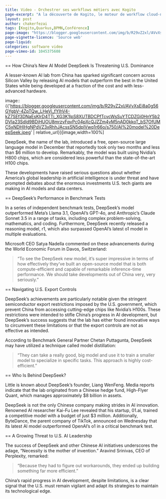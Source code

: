 ```yaml
---
title: Video - Orchestrer ses workflows métiers avec Kogito
page-excerpt: "A la découverte de Kogito, le moteur de workflow cloud-native de Red Hat, et de son intégration avec Quarkus."
layout: post
author: chakerfezai
tags: [Kogito,Quarkus,BPMN,Conférence]
page-image: "https://blogger.googleusercontent.com/img/b/R29vZ2xl/AVvXsEi8a0g56GYgbV-4ZpTQw_LHeVj_fYIhV4-kZ7SEf3DNaEsKIrD4TTi_XG3K1lpS8XUTBDCPfTcvcWsSuYTCDZGi0HnY5b2DVIa23Sdld9BDjHUOU8mrzvFqvPc04pXcQJZZm4vM5nAD0kkoT_bS7OfUMC5xNDHIHgNPdVZ3xRhhJAcssSN5dpIVwq1r66o/s750/AI%20model%20DeepSeek.jpeg"
page-vignette-licence: 'Source web'
page-liquid:
categories: software video
page-vimeo-id: 1045375608
---
```


== How China’s New AI Model DeepSeek Is Threatening U.S. Dominance  

A lesser-known AI lab from China has sparked significant concern across Silicon Valley by releasing AI models that outperform the best in the United States while being developed at a fraction of the cost and with less-advanced hardware.  

image::{{'https://blogger.googleusercontent.com/img/b/R29vZ2xl/AVvXsEi8a0g56GYgbV-4ZpTQw_LHeVj_fYIhV4-kZ7SEf3DNaEsKIrD4TTi_XG3K1lpS8XUTBDCPfTcvcWsSuYTCDZGi0HnY5b2DVIa23Sdld9BDjHUOU8mrzvFqvPc04pXcQJZZm4vM5nAD0kkoT_bS7OfUMC5xNDHIHgNPdVZ3xRhhJAcssSN5dpIVwq1r66o/s750/AI%20model%20DeepSeek.jpeg' | relative_url}}[image,width=100%]

DeepSeek, the name of the lab, introduced a free, open-source large language model in December that reportedly took only two months and less than $6 million to develop. Remarkably, the model was built using Nvidia’s H800 chips, which are considered less powerful than the state-of-the-art H100 chips.  

These developments have raised serious questions about whether America’s global leadership in artificial intelligence is under threat and have prompted debates about the enormous investments U.S. tech giants are making in AI models and data centers.  

== DeepSeek’s Performance in Benchmark Tests  

In a series of independent benchmark tests, DeepSeek’s model outperformed Meta’s Llama 3.1, OpenAI’s GPT-4o, and Anthropic’s Claude Sonnet 3.5 in a range of tasks, including complex problem-solving, mathematics, and coding. Furthermore, DeepSeek recently released a reasoning model, r1, which also surpassed OpenAI’s latest o1 model in multiple evaluations.  

Microsoft CEO Satya Nadella commented on these advancements during the World Economic Forum in Davos, Switzerland:  
> “To see the DeepSeek new model, it’s super impressive in terms of how effectively they’ve built an open-source model that is both compute-efficient and capable of remarkable inference-time performance. We should take developments out of China very, very seriously.”  

== Navigating U.S. Export Controls  

DeepSeek’s achievements are particularly notable given the stringent semiconductor export restrictions imposed by the U.S. government, which prevent China from accessing cutting-edge chips like Nvidia’s H100s. These restrictions were intended to stifle China’s progress in AI development, but DeepSeek’s success suggests that the lab has either found innovative ways to circumvent these limitations or that the export controls are not as effective as intended.  

According to Benchmark General Partner Chetan Puttagunta, DeepSeek may have utilized a technique called model distillation:  
> “They can take a really good, big model and use it to train a smaller model to specialize in specific tasks. This approach is highly cost-efficient.”  

== Who Is Behind DeepSeek?  

Little is known about DeepSeek’s founder, Liang WenFeng. Media reports indicate that the lab originated from a Chinese hedge fund, High-Flyer Quant, which manages approximately $8 billion in assets.  

DeepSeek is not the only Chinese company making strides in AI innovation. Renowned AI researcher Kai-Fu Lee revealed that his startup, 01.ai, trained a competitive model with a budget of just $3 million. Additionally, ByteDance, the parent company of TikTok, announced on Wednesday that its latest AI model outperformed OpenAI’s o1 in a critical benchmark test.  

== A Growing Threat to U.S. AI Leadership  

The success of DeepSeek and other Chinese AI initiatives underscores the adage, “Necessity is the mother of invention.” Aravind Srinivas, CEO of Perplexity, remarked:  
> “Because they had to figure out workarounds, they ended up building something far more efficient.”  

China’s rapid progress in AI development, despite limitations, is a clear signal that the U.S. must remain vigilant and adapt its strategies to maintain its technological edge.  
